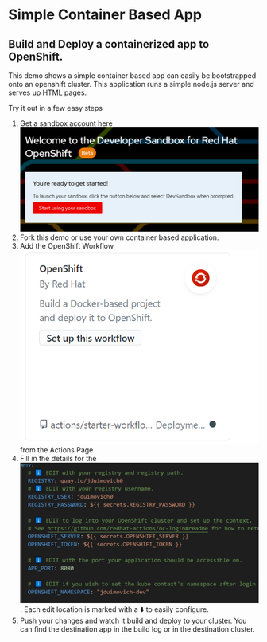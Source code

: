 # Simple Container Based App 

## Build and Deploy a containerized app to OpenShift. 

This demo shows a simple container based app can easily be bootstrapped onto an openshift cluster.
This application runs a simple node.js server and serves up HTML pages. 



Try it out in a few easy steps

1. Get a sandbox account here ![OpenShift Sandbox Account](sandbox.png)
2. Fork this demo or use your own container based application.
3. Add the OpenShift Workflow ![OpenShift Workflow](workflow.png) from the Actions Page 
4. Fill in the details for the ![destination](editconfig.png).  Each edit location is marked with  a  ⬇️ to easily configure.
5. Push your changes and watch it build and deploy to your cluster.  You can find the destination app in the build log or in the destination cluster. 



